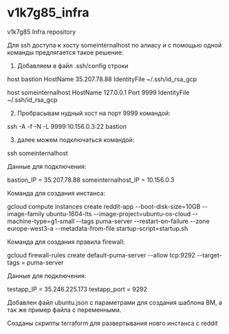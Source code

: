 # v1k7g85_infra
v1k7g85 Infra repository

Для ssh доступа к хосту someinternalhost по алиасу и с помощью одной команды предлягается такое решение:

1. Добавляем в файл .ssh/config строки

host bastion
 HostName 35.207.78.88
 IdentityFile ~/.ssh/id_rsa_gcp

host someinternalhost
 HostName 127.0.0.1
 Port 9999
 IdentityFile ~/.ssh/id_rsa_gcp

2. Пробрасывам нудный хост на порт 9999 командой:

ssh -A -f -N -L 9999:10.156.0.3:22 bastion

3. далее можем подключаться командой:

ssh someinternalhost


Данные для подключения:

bastion_IP = 35.207.78.88
someinternalhost_IP = 10.156.0.3

Команда для создания инстанса:

gcloud compute instances create reddit-app --boot-disk-size=10GB --image-family ubuntu-1604-lts --image-project=ubuntu-os-cloud --machine-type=g1-small --tags puma-server --restart-on-failure --zone europe-west3-a --metadata-from-file startup-script=startup.sh

Команда для создания правила firewall:

gcloud firewall-rules create default-puma-server --allow tcp:9292 --target-tags = puma-server

Данные для подключения:

testapp_IP = 35.246.225.173
testapp_port = 9292

Добавлен файл ubuntu.json c параметрами для создания шаблона ВМ, а так же пример файла с переменными.

Созданы скрипты terraform для развертывания новго инстанса с reddit

